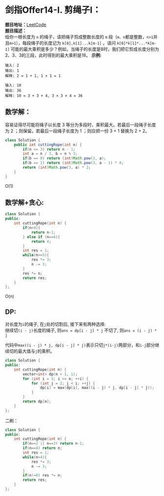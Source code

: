 # 剑指Offer14-I. 剪绳子I：  
**题目地址：**[LeetCode](https://leetcode-cn.com/problems/jian-sheng-zi-lcof/)  
**题目描述：**  
给你一根长度为 `n` 的绳子，请把绳子剪成整数长度的 `m` 段（`m、n`都是整数，`n>1`并且`m>1`），每段绳子的长度记为 `k[0],k[1]...k[m-1]` 。请问 `k[0]*k[1]*...*k[m-1]` 可能的最大乘积是多少？例如，当绳子的长度是8时，我们把它剪成长度分别为2、3、3的三段，此时得到的最大乘积是18。
**示例:**  
```
输入: 2
输出: 1
解释: 2 = 1 + 1, 1 × 1 = 1

输入: 10
输出: 36
解释: 10 = 3 + 3 + 4, 3 × 3 × 4 = 36
```

## 数学解：  
容易证得尽可能将绳子以长度 3 等分为多段时，乘积最大。若最后一段绳子长度为 2 ；则保留。若最后一段绳子长度为 1 ；则应把一份 3 + 1 替换为 2 + 2。  
```java
class Solution {
    public int cuttingRope(int n) {
        if(n <= 3) return n - 1;
        int a = n / 3, b = n % 3;
        if(b == 0) return (int)Math.pow(3, a);
        if(b == 1) return (int)Math.pow(3, a - 1) * 4;
        return (int)Math.pow(3, a) * 2;
    }
}
```
O(1)

## 数学解+贪心:
```cpp
class Solution {
public:
    int cuttingRope(int n) {
        if(n<4){
            return n-1;
        } else if (n==4){
            return 4;
        }
        int res = 1;
        while(n>=5){
            res *= 3;
            n -= 3;
        }
        res *= n;
        return res;
    }
};
```
O(n)

## DP:  
对长度为`i`的绳子, 在`j`处的切割后, 接下来有两种选择:  
继续切`(i - j)`长度的绳子, 则`ans = dp[i - j] * j`
不切了, 则`ans = (i - j) * j`

代码中`max((i - j) * j, dp[i - j] * j)`表示只切`j*(i-j)`两部分，和`i-j`部分继续切的最大值与`j`的乘积。
```cpp
class Solution {
public:
    int cuttingRope(int n) {
        vector<int> dp(n + 1, 1);
        for (int i = 3; i <= n; ++i) {
            for (int j = 2; j < i; ++j) {
                dp[i] = max(dp[i], max((i - j) * j, dp[i - j] * j));
            }
        }
        return dp[n];
    }
};
```

二刷：  
```cpp
class Solution {
public:
    int cuttingRope(int n) {
        if(n==2 || n==3) return n-1;
        if(n==4) return n;
        int res = 1;
        while(n>4){
            res *= 3;
            n -= 3;
        }
        if(n!=0) res *= n;
        return res;
    }
};
```